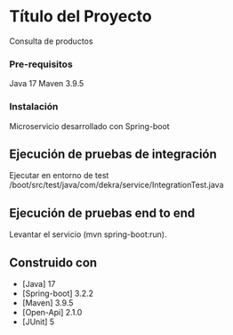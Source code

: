 # Título del Proyecto

Consulta de productos

### Pre-requisitos

Java 17
Maven 3.9.5

### Instalación

Microservicio desarrollado con Spring-boot

## Ejecución de pruebas de integración

Ejecutar en entorno de test /boot/src/test/java/com/dekra/service/IntegrationTest.java

## Ejecución de pruebas end to end

Levantar el servicio (mvn spring-boot:run).

## Construido con

* [Java] 17
* [Spring-boot] 3.2.2
* [Maven] 3.9.5
* [Open-Api] 2.1.0
* [JUnit] 5
